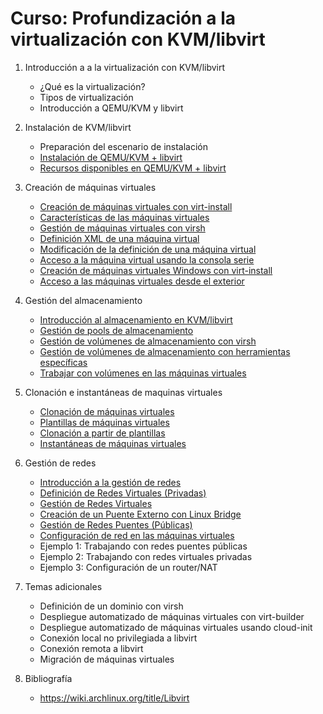 # Curso: Profundización a la virtualización con KVM/libvirt

1. Introducción a a la virtualización con KVM/libvirt
    * ¿Qué es la virtualización?
	* Tipos de virtualización
	* Introducción a QEMU/KVM y libvirt

2. Instalación de KVM/libvirt
    * Preparación del escenario de instalación
    * [Instalación de QEMU/KVM + libvirt](contenidos/unidad02/clase2.md)
    * [Recursos disponibles en QEMU/KVM + libvirt](contenidos/unidad02/clase3.md)

3. Creación de máquinas virtuales
    * [Creación de máquinas virtuales con virt-install](contenidos/unidad03/clase1.md)
    * [Características de las máquinas virtuales](contenidos/unidad03/clase2.md)
    * [Gestión de máquinas virtuales con virsh](contenidos/unidad03/clase3.md)
    * [Definición XML de una máquina virtual](contenidos/unidad03/clase4.md)
    * [Modificación de la definición de una máquina virtual](contenidos/unidad03/clase5.md)
    * [Acceso a la máquina virtual usando la consola serie](contenidos/unidad03/clase6.md)
    * [Creación de máquinas virtuales Windows con virt-install](contenidos/unidad03/clase7.md)
    * [Acceso a las máquinas virtuales desde el exterior](contenidos/unidad03/clase8.md)
    

4. Gestión del almacenamiento
    * [Introducción al almacenamiento en KVM/libvirt](contenidos/unidad04/clase1.md)
    * [Gestión de pools de almacenamiento](contenidos/unidad04/clase2.md)
    * [Gestión de volúmenes de almacenamiento con virsh](contenidos/unidad04/clase3.md)
    * [Gestión de volúmenes de almacenamiento con herramientas específicas](contenidos/unidad04/clase4.md)
    * [Trabajar con volúmenes en las máquinas virtuales](contenidos/unidad04/clase5.md)

5. Clonación e instantáneas de maquinas virtuales
    * [Clonación de máquinas virtuales](contenidos/unidad05/clase1.md)
    * [Plantillas de máquinas virtuales](contenidos/unidad05/clase2.md)
    * [Clonación a partir de plantillas](contenidos/unidad05/clase3.md)
    * [Instantáneas de máquinas virtuales](contenidos/unidad05/clase4.md)

6. Gestión de redes
    * [Introducción a la gestión de redes](contenidos/unidad06/clase1.md)
    * [Definición de Redes Virtuales (Privadas)](contenidos/unidad06/clase2.md)
    * [Gestión de Redes Virtuales](contenidos/unidad06/clase3.md)
    * [Creación de un Puente Externo con Linux Bridge](contenidos/unidad06/clase4.md)
    * [Gestión de Redes Puentes (Públicas)](contenidos/unidad06/clase5.md)
    * [Configuración de red en las máquinas virtuales](contenidos/unidad06/clase6.md)
    * Ejemplo 1: Trabajando con redes puentes públicas
    * Ejemplo 2: Trabajando con redes virtuales privadas
    * Ejemplo 3: Configuración de un router/NAT

7. Temas adicionales
    * Definición de un dominio con virsh
    * Despliegue automatizado de máquinas virtuales con virt-builder
    * Despliegue automatizado de máquinas virtuales usando cloud-init
    * Conexión local no privilegiada a libvirt
    * Conexión remota a libvirt
    * Migración de máquinas virtuales

8. Bibliografía
    * https://wiki.archlinux.org/title/Libvirt